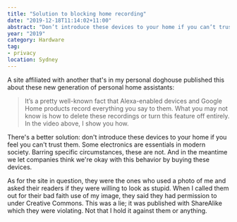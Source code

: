 ```yaml
---
title: "Solution to blocking home recording"
date: "2019-12-18T11:14:02+11:00"
abstract: "Don’t introduce these devices to your home if you can’t trust them."
year: "2019"
category: Hardware
tag:
- privacy
location: Sydney
---
```

A site affiliated with another that's in my personal doghouse published this about these new generation of personal home assistants:

> It’s a pretty well-known fact that Alexa-enabled devices and Google Home products record everything you say to them. What you may not know is how to delete these recordings or turn this feature off entirely. In the video above, I show you how.

There's a better solution: don't introduce these devices to your home if you feel you can't trust them. Some electronics are essentials in modern society. Barring specific circumstances, these are not. And in the meantime we let companies think we're okay with this behavior by buying these devices.

As for the site in question, they were the ones who used a photo of me and asked their readers if they were willing to look as stupid. When I called them out for their bad faith use of my image, they said they had permission to under Creative Commons. This was a lie; it was published with ShareAlike which they were violating. Not that I hold it against them or anything.

